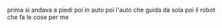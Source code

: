 prima si andava a piedi poi in auto poi l'auto che guida da sola poi il robot che fa le cose per me
